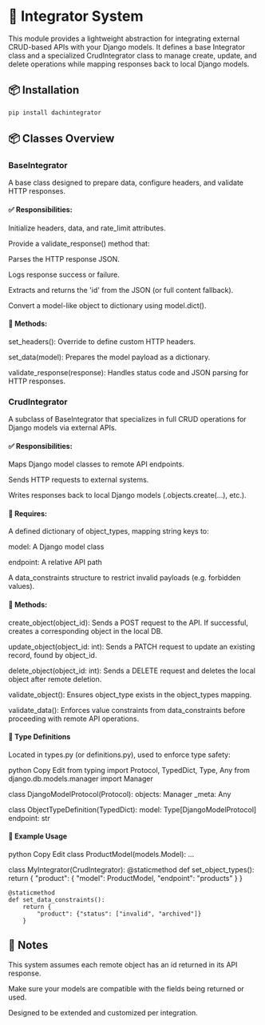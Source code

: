 # 🔌 Integrator System
This module provides a lightweight abstraction for integrating external CRUD-based APIs with your Django models. It defines a base Integrator class and a specialized CrudIntegrator class to manage create, update, and delete operations while mapping responses back to local Django models.


## 📦 Installation

```bash
pip install dachintegrator
```
## 📦 Classes Overview
### BaseIntegrator
A base class designed to prepare data, configure headers, and validate HTTP responses.

#### ✅ Responsibilities:
Initialize headers, data, and rate_limit attributes.

Provide a validate_response() method that:

Parses the HTTP response JSON.

Logs response success or failure.

Extracts and returns the 'id' from the JSON (or full content fallback).

Convert a model-like object to dictionary using model.dict().

#### 🔧 Methods:
set_headers(): Override to define custom HTTP headers.

set_data(model): Prepares the model payload as a dictionary.

validate_response(response): Handles status code and JSON parsing for HTTP responses.

### CrudIntegrator
A subclass of BaseIntegrator that specializes in full CRUD operations for Django models via external APIs.

#### ✅ Responsibilities:
Maps Django model classes to remote API endpoints.

Sends HTTP requests to external systems.

Writes responses back to local Django models (.objects.create(...), etc.).

#### 🧠 Requires:
A defined dictionary of object_types, mapping string keys to:

model: A Django model class

endpoint: A relative API path

A data_constraints structure to restrict invalid payloads (e.g. forbidden values).

#### 🔧 Methods:
create_object(object_id):
Sends a POST request to the API. If successful, creates a corresponding object in the local DB.

update_object(object_id: int):
Sends a PATCH request to update an existing record, found by object_id.

delete_object(object_id: int):
Sends a DELETE request and deletes the local object after remote deletion.

validate_object():
Ensures object_type exists in the object_types mapping.

validate_data():
Enforces value constraints from data_constraints before proceeding with remote API operations.

#### 🧱 Type Definitions
Located in types.py (or definitions.py), used to enforce type safety:

python
Copy
Edit
from typing import Protocol, TypedDict, Type, Any
from django.db.models.manager import Manager

class DjangoModelProtocol(Protocol):
    objects: Manager
    _meta: Any

class ObjectTypeDefinition(TypedDict):
    model: Type[DjangoModelProtocol]
    endpoint: str
#### 🧪 Example Usage
python
Copy
Edit
class ProductModel(models.Model):
    ...

class MyIntegrator(CrudIntegrator):
    @staticmethod
    def set_object_types():
        return {
            "product": {
                "model": ProductModel,
                "endpoint": "products"
            }
        }

    @staticmethod
    def set_data_constraints():
        return {
            "product": {"status": ["invalid", "archived"]}
        }
## 🚨 Notes
This system assumes each remote object has an id returned in its API response.

Make sure your models are compatible with the fields being returned or used.

Designed to be extended and customized per integration.

